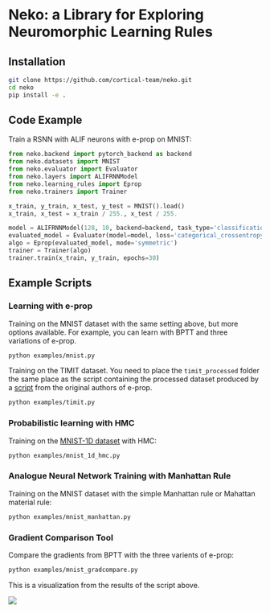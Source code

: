 # Neko: a Library for Exploring Neuromorphic Learning Rules

## Installation

```bash
git clone https://github.com/cortical-team/neko.git
cd neko
pip install -e .
```

## Code Example
Train a RSNN with ALIF neurons with e-prop on MNIST:

```python
from neko.backend import pytorch_backend as backend
from neko.datasets import MNIST
from neko.evaluator import Evaluator
from neko.layers import ALIFRNNModel
from neko.learning_rules import Eprop
from neko.trainers import Trainer

x_train, y_train, x_test, y_test = MNIST().load()
x_train, x_test = x_train / 255., x_test / 255.

model = ALIFRNNModel(128, 10, backend=backend, task_type='classification', return_sequence=False)
evaluated_model = Evaluator(model=model, loss='categorical_crossentropy', metrics=['accuracy', 'firing_rate'])
algo = Eprop(evaluated_model, mode='symmetric')
trainer = Trainer(algo)
trainer.train(x_train, y_train, epochs=30)
```

## Example Scripts
### Learning with e-prop
Training on the MNIST dataset with the same setting above, but more options available.
For example, you can learn with BPTT and three variations of e-prop.
```bash
python examples/mnist.py
```

Training on the TIMIT dataset. You need to place the `timit_processed` folder the same place as the script containing the processed dataset
produced by a [script](https://github.com/IGITUGraz/eligibility_propagation/blob/master/Figure_2_TIMIT/timit_processing.py) from the original authors of e-prop.
```bash
python examples/timit.py
```
### Probabilistic learning with HMC
Training on the [MNIST-1D dataset](https://github.com/greydanus/mnist1d) with HMC:
```bash
python examples/mnist_1d_hmc.py
```
### Analogue Neural Network Training with Manhattan Rule
Training on the MNIST dataset with the simple Manhattan rule or Mahattan material rule:
```bash
python examples/mnist_manhattan.py
```

### Gradient Comparison Tool
Compare the gradients from BPTT with the three varients of e-prop:
```bash
python examples/mnist_gradcompare.py
```
This is a visualization from the results of the script above.

![](https://i.ibb.co/M2XDQVY/grads.png)
